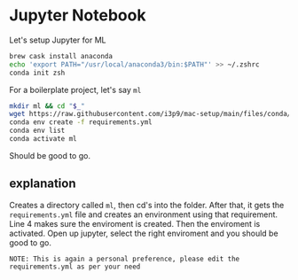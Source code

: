# Jupyter Notebook

Let's setup Jupyter for ML

```bash
brew cask install anaconda
echo 'export PATH="/usr/local/anaconda3/bin:$PATH"' >> ~/.zshrc
conda init zsh
```

For a boilerplate project, let's say `ml`

```bash
mkdir ml && cd "$_"
wget https://raw.githubusercontent.com/i3p9/mac-setup/main/files/conda/requirements.yml
conda env create -f requirements.yml
conda env list
conda activate ml
```

Should be good to go.

## explanation

Creates a directory called `ml`, then cd's into the folder. After that, it gets the `requirements.yml` file and creates an environment using that requirement. Line 4 makes sure the enviroment is created. Then the enviroment is activated. Open up jupyter, select the right enviroment and you should be good to go.

```
NOTE: This is again a personal preference, please edit the requirements.yml as per your need
```
